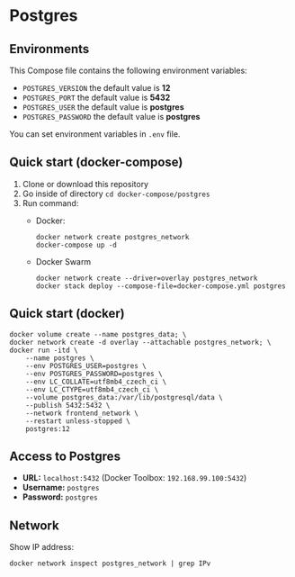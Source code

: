 # Postgres

## Environments
This Compose file contains the following environment variables:

- `POSTGRES_VERSION` the default value is **12**
- `POSTGRES_PORT` the default value is **5432**
- `POSTGRES_USER` the default value is **postgres**
- `POSTGRES_PASSWORD` the default value is **postgres**

You can set environment variables in `.env` file.

## Quick start (docker-compose)
1. Clone or download this repository
1. Go inside of directory `cd docker-compose/postgres`
1. Run command:
    - Docker:

          docker network create postgres_network
          docker-compose up -d

    - Docker Swarm

          docker network create --driver=overlay postgres_network
          docker stack deploy --compose-file=docker-compose.yml postgres

## Quick start (docker)

    docker volume create --name postgres_data; \
    docker network create -d overlay --attachable postgres_network; \
    docker run -itd \
        --name postgres \
        --env POSTGRES_USER=postgres \
        --env POSTGRES_PASSWORD=postgres \
        --env LC_COLLATE=utf8mb4_czech_ci \
        --env LC_CTYPE=utf8mb4_czech_ci \
        --volume postgres_data:/var/lib/postgresql/data \
        --publish 5432:5432 \
        --network frontend_network \
        --restart unless-stopped \
        postgres:12

## Access to Postgres
- **URL:** `localhost:5432` (Docker Toolbox: `192.168.99.100:5432`)
- **Username:** `postgres`
- **Password:** `postgres`

## Network
Show IP address:

    docker network inspect postgres_network | grep IPv
